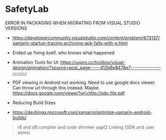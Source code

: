 # SafetyLab

ERROR IN PACKAGING WHEN MIGRATING FROM VISUAL STUDIO VERSIONS
- https://developercommunity.visualstudio.com/content/problem/673137/xamarin-startup-tracing-archiving-apk-fails-with-e.html
- Ended up fixing itself, who knows what happened

- Animation Tools for UI: https://uxpro.cc/toolbox/visual-design/animation/?source=post_page-----412b8e8478e7----------------------

- PDF viewing in Android not working. Need to use google docs viewer. Can throw url through this instead. Maybe. https://docs.google.com/viewer?url=http://sds-file.pdf


- Reducing Build Sizes
- https://devblogs.microsoft.com/xamarin/optimize-xamarin-android-builds/
>r8 and d8 compiler and code shrinker
>aapt2
>Linking (SDK and user asms)